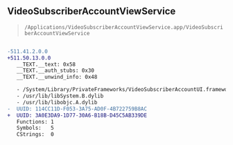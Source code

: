## VideoSubscriberAccountViewService

> `/Applications/VideoSubscriberAccountViewService.app/VideoSubscriberAccountViewService`

```diff

-511.41.2.0.0
+511.50.13.0.0
   __TEXT.__text: 0x58
   __TEXT.__auth_stubs: 0x30
   __TEXT.__unwind_info: 0x48

   - /System/Library/PrivateFrameworks/VideoSubscriberAccountUI.framework/VideoSubscriberAccountUI
   - /usr/lib/libSystem.B.dylib
   - /usr/lib/libobjc.A.dylib
-  UUID: 114CC11D-F053-3A75-AD0F-4B722759B8AC
+  UUID: 3A0E3DA9-1D77-30A6-B18B-D45C5AB339DE
   Functions: 1
   Symbols:   5
   CStrings:  0

```
